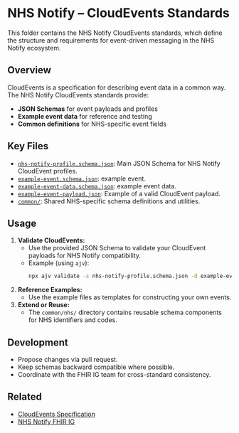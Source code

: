 # NHS Notify – CloudEvents Standards

This folder contains the NHS Notify CloudEvents standards, which define the structure and requirements for event-driven messaging in the NHS Notify ecosystem.

## Overview

CloudEvents is a specification for describing event data in a common way. The NHS Notify CloudEvents standards provide:

- **JSON Schemas** for event payloads and profiles
- **Example event data** for reference and testing
- **Common definitions** for NHS-specific event fields

## Key Files

- [`nhs-notify-profile.schema.json`](nhs-notify-profile.schema.json): Main JSON Schema for NHS Notify CloudEvent profiles.
- [`example-event.schema.json`](example-data.json): example event.
- [`example-event-data.schema.json`](example-data.json): example event data.
- [`example-event-payload.json`](example-event-payload.json): Example of a valid CloudEvent payload.
- [`common/`](common/): Shared NHS-specific schema definitions and utilities.

## Usage

1. **Validate CloudEvents:**
   - Use the provided JSON Schema to validate your CloudEvent payloads for NHS Notify compatibility.
   - Example (using `ajv`):
     ```sh
     npx ajv validate -s nhs-notify-profile.schema.json -d example-event-payload.json
     ```
2. **Reference Examples:**
   - Use the example files as templates for constructing your own events.
3. **Extend or Reuse:**
   - The `common/nhs/` directory contains reusable schema components for NHS identifiers and codes.

## Development

- Propose changes via pull request.
- Keep schemas backward compatible where possible.
- Coordinate with the FHIR IG team for cross-standard consistency.

## Related

- [CloudEvents Specification](https://cloudevents.io/)
- [NHS Notify FHIR IG](../fhir/README.md)
